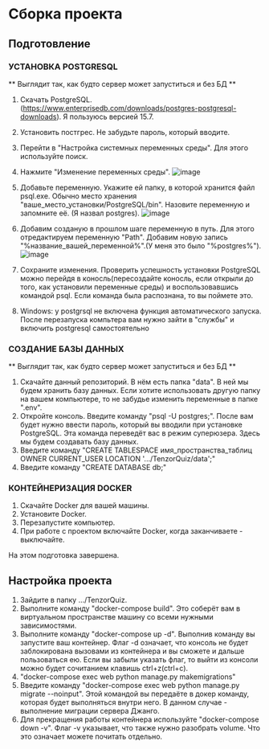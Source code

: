# Сборка проекта
## Подготовление
### УСТАНОВКА POSTGRESQL
** Выглядит так, как будто сервер может запуститься и без БД **
1. Скачать PostgreSQL. (https://www.enterprisedb.com/downloads/postgres-postgresql-downloads). Я пользуюсь версией 15.7.
2. Установить постгрес. Не забудьте пароль, который вводите.
3. Перейти в "Настройка системных переменных среды". Для этого используйте поиск.
4. Нажмите "Изменение переменных среды".
![image](https://github.com/xPotat0/TenzorQuiz/assets/106258306/9d329ef7-59b8-4192-a176-11f5dc54bbfe)

5. Добавьте переменную. Укажите ей папку, в которой хранится файл psql.exe. Обычно место хранения "ваше_место_установки/PostgreSQL/bin". Назовите переменную и запомните её. (Я назвал postgres).
![image](https://github.com/xPotat0/TenzorQuiz/assets/106258306/2a2bcd42-fe62-4d51-a305-f2a85c7a7b81)

6. Добавим созданую в прошлом шаге переменную в путь. Для этого отредактируем переменную "Path". Добавим новую запись "%название_вашей_переменной%".(У меня это было "%postgres%").
![image](https://github.com/xPotat0/TenzorQuiz/assets/106258306/bf69d68a-a9db-4873-9b98-5e2dc7516d80)

7. Сохраните изменения. Проверить успешность установки PostgreSQL можно перейдя в коносль(пересоздайте коносль, если открыли до того, как установили переменные среды) и воспользовавшись командой psql. Если команда была распознана, то вы поймете это.
8. Windows: у postgrsql не включена функция автоматического запуска. После перезапуска компьтера вам нужно зайти в "службы" и включить postgresql самостоятельно
### СОЗДАНИЕ БАЗЫ ДАННЫХ
** Выглядит так, как будто сервер может запуститься и без БД **
1. Скачайте данный репозиторий. В нём есть папка "data". В ней мы будем хранить базу данных. Если хотите использовать другую папку на вашем компьютере, то не забудье изменить переменные в папке ".env".
2. Откройте консоль. Введите команду "psql -U postgres;". После вам будет нужно ввести пароль, который вы вводили при установке PostgreSQL. Эта команда переведёт вас в режим суперюзера. Здесь мы будем создавать базу данных.
3. Введите команду "CREATE TABLESPACE имя_пространства_таблиц OWNER CURRENT_USER LOCATION '.../TenzorQuiz/data';"
4. Введите команду "CREATE DATABASE db;"

### КОНТЕЙНЕРИЗАЦИЯ DOCKER
1. Скачайте Docker для вашей машины.
2. Установите Docker.
3. Перезапустите компьютер.
4. При работе с проектом включайте Docker, когда заканчиваете - выключайте.

На этом подготовка завершена.

## Настройка проекта
1. Зайдите в папку .../TenzorQuiz.
2. Выполните команду "docker-compose build". Это соберёт вам в виртуальном пространстве машину со всеми нужными зависимостями.
3. Выполните команду "docker-compose up -d". Выполнив команду вы запустите ваш контейнер. Флаг -d означает, что консоль не будет заблокирована вызовами из контейнера и вы сможете и дальше пользоваться ею. Если вы забыли указать флаг, то выйти из консоли можно будет сочитанием клавишь ctrl+z(ctrl+c).
4. "docker-compose exec web python manage.py makemigrations"
5. Введите команду "docker-compose exec web python manage.py migrate --noinput". Этой командой вы передаёте в докер команду, которая будет выполняться внутри него. В данном случае - выполнение миграции сервера Джанго.
6. Для прекращения работы контейнера используйте "docker-compose down -v". Флаг -v указывает, что также нужно разобрать volume. Что это означает можете почитать отдельно.

